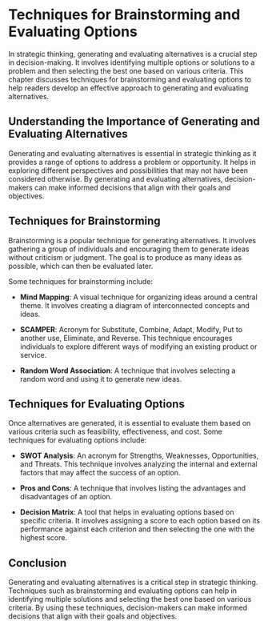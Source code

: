 Techniques for Brainstorming and Evaluating Options
======================================================================================================

In strategic thinking, generating and evaluating alternatives is a crucial step in decision-making. It involves identifying multiple options or solutions to a problem and then selecting the best one based on various criteria. This chapter discusses techniques for brainstorming and evaluating options to help readers develop an effective approach to generating and evaluating alternatives.

Understanding the Importance of Generating and Evaluating Alternatives
----------------------------------------------------------------------

Generating and evaluating alternatives is essential in strategic thinking as it provides a range of options to address a problem or opportunity. It helps in exploring different perspectives and possibilities that may not have been considered otherwise. By generating and evaluating alternatives, decision-makers can make informed decisions that align with their goals and objectives.

Techniques for Brainstorming
----------------------------

Brainstorming is a popular technique for generating alternatives. It involves gathering a group of individuals and encouraging them to generate ideas without criticism or judgment. The goal is to produce as many ideas as possible, which can then be evaluated later.

Some techniques for brainstorming include:

* **Mind Mapping**: A visual technique for organizing ideas around a central theme. It involves creating a diagram of interconnected concepts and ideas.

* **SCAMPER**: Acronym for Substitute, Combine, Adapt, Modify, Put to another use, Eliminate, and Reverse. This technique encourages individuals to explore different ways of modifying an existing product or service.

* **Random Word Association**: A technique that involves selecting a random word and using it to generate new ideas.

Techniques for Evaluating Options
---------------------------------

Once alternatives are generated, it is essential to evaluate them based on various criteria such as feasibility, effectiveness, and cost. Some techniques for evaluating options include:

* **SWOT Analysis**: An acronym for Strengths, Weaknesses, Opportunities, and Threats. This technique involves analyzing the internal and external factors that may affect the success of an option.

* **Pros and Cons**: A technique that involves listing the advantages and disadvantages of an option.

* **Decision Matrix**: A tool that helps in evaluating options based on specific criteria. It involves assigning a score to each option based on its performance against each criterion and then selecting the one with the highest score.

Conclusion
----------

Generating and evaluating alternatives is a critical step in strategic thinking. Techniques such as brainstorming and evaluating options can help in identifying multiple solutions and selecting the best one based on various criteria. By using these techniques, decision-makers can make informed decisions that align with their goals and objectives.
